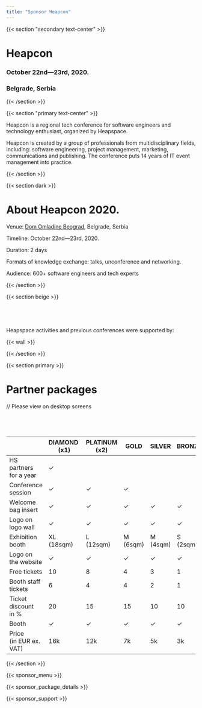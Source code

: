 ```yaml
---
title: "Sponsor Heapcon"
---
```


{{< section "secondary text-center" >}}

# Heapcon

### October 22nd—23rd, 2020.
### Belgrade, Serbia

{{< /section >}}

{{< section "primary text-center" >}}

Heapcon is a regional tech conference for
software engineers and technology enthusiast,
organized by Heapspace.

Heapcon is created by a group of professionals
from multidisciplinary fields, including: software
engineering, project management, marketing,
communications and publishing. The conference
puts 14 years of IT event management into practice.

{{< /section >}}

{{< section dark >}}

# About Heapcon 2020.

Venue: [Dom Omladine Beograd](http://domomladine.org), Belgrade, Serbia

Timeline: October 22nd—23rd, 2020.

Duration: 2 days

Formats of knowledge exchange: talks, unconference and networking.

Audience: 600+ software engineers and tech experts

{{< /section >}}

{{< section beige >}}

## &nbsp;

Heapspace activities and previous conferences were supported by:

{{< wall >}}

{{< /section >}}

{{< section primary >}}
# Partner packages

// Please view on desktop screens
## &nbsp;

&nbsp;                     | DIAMOND&nbsp;<br> (x1) | PLATINUM<br> (x2) | GOLD<br>      | SILVER<br>     | BRONZE<br>  | VIRTUAL
---------------------------|--------------|---------------|-----------|-------------|-------------|---------
HS partners for a year     | ✓           |               |           |             |             |
Conference session         | ✓           | ✓           | ✓          |             |             |
Welcome bag insert         | ✓           | ✓           | ✓          | ✓          | ✓           |
Logo on logo wall          | ✓           | ✓            | ✓         | ✓          | ✓           |
Exhibition booth           | XL<br>(18sqm)   | L<br> (12sqm)      | M<br> (6sqm) | M<br> (4sqm)     | S<br> (2sqm)    |
Logo on the website        | ✓           | ✓               | ✓        | ✓          | ✓           | ✓
Free tickets               | 10           | 8              | 4         | 3           | 1           | 1
Booth staff tickets        | 6            | 4              | 4         | 2           | 1           |
Ticket discount<br> in %   | 20           | 15             | 15        | 10          | 10          | 10
Booth                      | ✓           | ✓              | ✓         | ✓          | ✓         |
Price<br> (in EUR ex. VAT) | 16k          | 12k            | 7k        | 5k          | 3k          | 1.5k

{{< /section >}}

{{< sponsor_menu >}}

{{< sponsor_package_details >}}

{{< sponsor_support >}}
